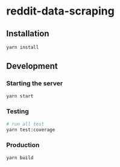 # reddit-data-scraping

## Installation

```sh
yarn install
```

## Development

### Starting the server

```sh
yarn start
```

### Testing

```sh
# run all test
yarn test:coverage

```
### Production 

```sh
yarn build
```

